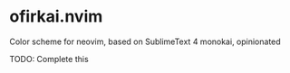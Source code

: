 # ofirkai.nvim
Color scheme for neovim, based on SublimeText 4 monokai, opinionated

TODO: Complete this
